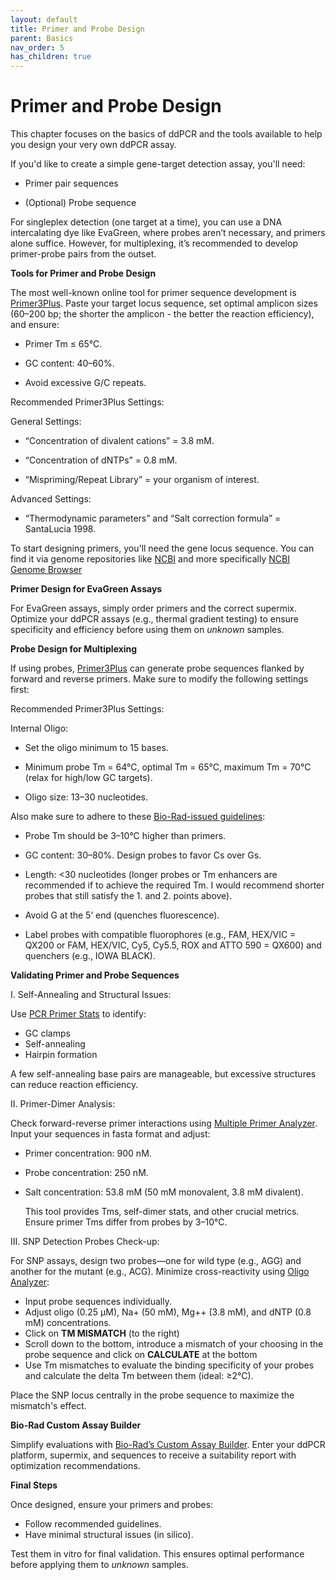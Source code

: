 ```yaml
---
layout: default
title: Primer and Probe Design
parent: Basics
nav_order: 5
has_children: true
---
```

# Primer and Probe Design

This chapter focuses on the basics of ddPCR and the tools available to help you design your very own ddPCR assay.

If you'd like to create a simple gene-target detection assay, you'll need:

  - Primer pair sequences
  
  - (Optional) Probe sequence

For singleplex detection (one target at a time), you can use a DNA intercalating dye like EvaGreen, where probes aren’t necessary, and primers alone suffice. However, for multiplexing, it’s recommended to develop primer-probe pairs from the outset.

**Tools for Primer and Probe Design**

The most well-known online tool for primer sequence development is [Primer3Plus](<https://www.primer3plus.com/index.html>). Paste your target locus sequence, set optimal amplicon sizes (60–200 bp; the shorter the amplicon - the better the reaction efficiency), and ensure:

  - Primer Tm ≤ 65°C.

  - GC content: 40–60%.

  - Avoid excessive G/C repeats.

Recommended Primer3Plus Settings:

  General Settings:

  - “Concentration of divalent cations” = 3.8 mM.

  - “Concentration of dNTPs” = 0.8 mM.

  - “Mispriming/Repeat Library” = your organism of interest.

Advanced Settings:
  - “Thermodynamic parameters” and “Salt correction formula” = SantaLucia 1998.

To start designing primers, you'll need the gene locus sequence. You can find it via genome repositories like [NCBI](<https://www.ncbi.nlm.nih.gov/>) and more specifically [NCBI Genome Browser](<https://www.ncbi.nlm.nih.gov/gdv/?org=homo-sapiens>)

**Primer Design for EvaGreen Assays**

For EvaGreen assays, simply order primers and the correct supermix. Optimize your ddPCR assays (e.g., thermal gradient testing) to ensure specificity and efficiency before using them on *unknown* samples.

**Probe Design for Multiplexing**

If using probes, [Primer3Plus](<https://www.primer3plus.com/index.html>) can generate probe sequences flanked by forward and reverse primers. Make sure to modify the following settings first:

Recommended Primer3Plus Settings:

  Internal Oligo:

  - Set the oligo minimum to 15 bases.

  - Minimum probe Tm = 64°C, optimal Tm = 65°C, maximum Tm = 70°C (relax for high/low GC targets).

  - Oligo size: 13–30 nucleotides.

Also make sure to adhere to these [Bio-Rad-issued guidelines](<https://www.bio-rad.com/webroot/web/pdf/lsr/literature/Bulletin_6407.pdf>):

  - Probe Tm should be 3–10°C higher than primers.

  - GC content: 30–80%. Design probes to favor Cs over Gs.

  - Length: <30 nucleotides (longer probes or Tm enhancers are
    recommended if to achieve the required Tm. I would recommend shorter probes that still satisfy the 1. and 2. points above).
  - Avoid G at the 5’ end (quenches fluorescence).

  - Label probes with compatible fluorophores (e.g., FAM, HEX/VIC = QX200 or FAM, HEX/VIC, Cy5, Cy5.5, ROX and ATTO 590 = QX600) and quenchers (e.g., IOWA BLACK).


**Validating Primer and Probe Sequences**

I. Self-Annealing and Structural Issues:

  Use [PCR Primer Stats](<https://www.bioinformatics.org/sms2/pcr_primer_stats.html>) to identify:

  - GC clamps
  - Self-annealing
  - Hairpin formation

  A few self-annealing base pairs are manageable, but excessive structures can reduce reaction efficiency.

II. Primer-Dimer Analysis:

  Check forward-reverse primer interactions using [Multiple Primer Analyzer](<https://www.thermofisher.com/se/en/home/brands/thermo-scientific/molecular-biology/molecular-biology-learning-center/molecular-biology-resource-library/thermo-scientific-web-tools/multiple-primer-analyzer.html>). Input your sequences in fasta format and adjust:

  - Primer concentration: 900 nM.
  - Probe concentration: 250 nM.
  - Salt concentration: 53.8 mM (50 mM monovalent, 3.8 mM divalent).

      This tool provides Tms, self-dimer stats, and other crucial metrics. Ensure primer Tms differ from probes by 3–10°C.

III. SNP Detection Probes Check-up:

  For SNP assays, design two probes—one for wild type (e.g., AGG) and another for the mutant (e.g., ACG). Minimize cross-reactivity using [Oligo Analyzer](<https://www.idtdna.com/calc/analyzer>):

  - Input probe sequences individually.
  - Adjust oligo (0.25 μM), Na+ (50 mM), Mg++ (3.8 mM), and dNTP (0.8 mM) concentrations.
  - Click on **TM MISMATCH** (to the right)
  - Scroll down to the bottom, introduce a mismatch of your choosing in the probe sequence and click on **CALCULATE** at the bottom
  - Use Tm mismatches to evaluate the binding specificity of your probes and calculate the delta Tm between them (ideal: ≥2°C).

  Place the SNP locus centrally in the probe sequence to maximize the mismatch's effect.

**Bio-Rad Custom Assay Builder**

Simplify evaluations with [Bio-Rad’s Custom Assay Builder](<https://www.bio-rad.com/digital-assays/custom-assay-builder>). Enter your ddPCR platform, supermix, and sequences to receive a suitability report with optimization recommendations.

**Final Steps**

Once designed, ensure your primers and probes:

  - Follow recommended guidelines.
  - Have minimal structural issues (in silico).

Test them in vitro for final validation. This ensures optimal performance before applying them to *unknown* samples.
